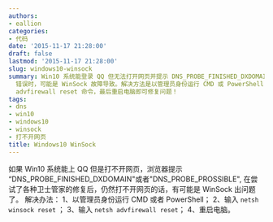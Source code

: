 ```yaml
---
authors:
- eallion
categories:
- 代码
date: '2015-11-17 21:28:00'
draft: false
lastmod: '2015-11-17 21:28:00'
slug: windows10-winsock
summary: Win10 系统能登录 QQ 但无法打开网页并提示 DNS_PROBE_FINISHED_DXDOMAIN 或 DNS_PROBE_PROSSIBLE
  错误时，可能是 WinSock 故障导致。解决方法是以管理员身份运行 CMD 或 PowerShell，依次输入 netsh winsock reset 和 netsh
  advfirewall reset 命令，最后重启电脑即可修复问题！
tags:
- dns
- win10
- windows10
- winsock
- 打不开网页
title: Windows10 WinSock
---
```

如果 Win10 系统能上 QQ 但是打不开网页，浏览器提示 “DNS_PROBE_FINISHED_DXDOMAIN"或者"DNS_PROBE_PROSSIBLE", 在尝试了各种卫士管家的修复后，仍然打不开网页的话，有可能是 WinSock 出问题了。
解决办法：
1、以管理员身份运行 CMD 或者 PowerShell；
2、输入 `netsh winsock reset` ；
3、输入 `netsh advfirewall reset`；
4、重启电脑。